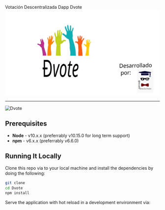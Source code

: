 Votación Descentralizada Dapp Dvote 
![Preview](https://github.com/alcamo93/Dvote/blob/master/CoverDvote.svg)

---

![Dvote](https://)

## Prerequisites

* **Node** - v10.x.x (preferrably v10.15.0 for long term support)
* **npm** - v6.x.x (preferrably v6.6.0)

## Running It Locally

Clone this repo via to your local machine and install the dependencies by doing the following:

```bash
git clone 
cd Dvote
npm install
```

Serve the application with hot reload in a development environment via:
